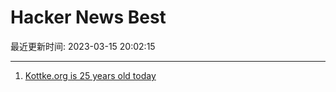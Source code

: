 # Hacker News Best

最近更新时间: 2023-03-15 20:02:15

--- 
1. [Kottke.org is 25 years old today](https://kottke.org/23/03/kottke-is-25-years-old-today) 
